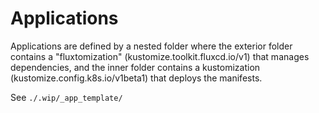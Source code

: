 # Applications

Applications are defined by a nested folder where the exterior
folder contains a "fluxtomization" (kustomize.toolkit.fluxcd.io/v1) that manages dependencies,
and the inner folder contains a kustomization (kustomize.config.k8s.io/v1beta1) that deploys the manifests.

See `./.wip/_app_template/`

